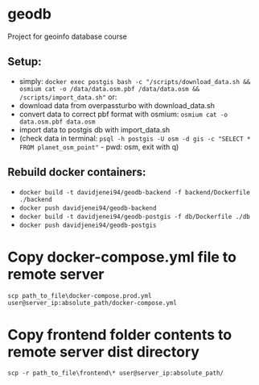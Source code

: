 # geodb
Project for geoinfo database course

## Setup:
- simply: `docker exec postgis bash -c "/scripts/download_data.sh && osmium cat -o /data/data.osm.pbf /data/data.osm && /scripts/import_data.sh"`
or:
- download data from overpassturbo with download_data.sh
- convert data to correct pbf format with osmium: `osmium cat -o data.osm.pbf data.osm` 
- import data to postgis db with import_data.sh
- (check data in terminal: `psql -h postgis -U osm -d gis -c "SELECT * FROM planet_osm_point"` - pwd: osm, exit with q)

## Rebuild docker containers:
- `docker build -t davidjenei94/geodb-backend -f backend/Dockerfile ./backend`
- `docker push davidjenei94/geodb-backend`
- `docker build -t davidjenei94/geodb-postgis -f db/Dockerfile ./db`
- `docker push davidjenei94/geodb-postgis`

# Copy docker-compose.yml file to remote server
`scp path_to_file\docker-compose.prod.yml user@server_ip:absolute_path/docker-compose.yml`

# Copy frontend folder contents to remote server dist directory
`scp -r path_to_file\frontend\* user@server_ip:absolute_path/`
